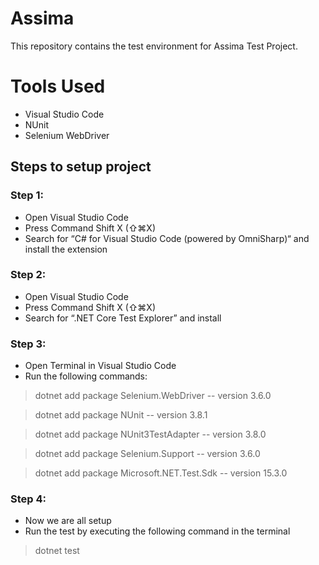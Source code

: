 # Assima
This repository contains the test environment for Assima Test Project.

# Tools Used

- Visual Studio Code
- NUnit
- Selenium WebDriver

## Steps to setup project
### Step 1:
- Open Visual Studio Code
- Press Command Shift X (⇧⌘X)
- Search for “C# for Visual Studio Code (powered by OmniSharp)“ and install the extension

### Step 2:
- Open Visual Studio Code
- Press Command Shift X (⇧⌘X)
- Search for “.NET Core Test Explorer” and install
### Step 3:
- Open Terminal in Visual Studio Code
- Run the following commands:
>dotnet add package Selenium.WebDriver -- version 3.6.0

>dotnet add package NUnit -- version 3.8.1

>dotnet add package NUnit3TestAdapter -- version 3.8.0

>dotnet add package Selenium.Support -- version 3.6.0

>dotnet add package Microsoft.NET.Test.Sdk -- version 15.3.0
### Step 4:
- Now we are all setup
- Run the test by executing the following command in the terminal
>dotnet test
